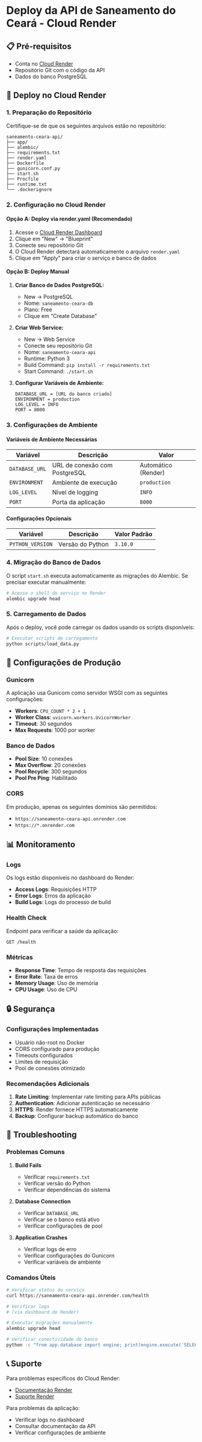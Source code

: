 # Deploy da API de Saneamento do Ceará - Cloud Render

## 📋 Pré-requisitos

- Conta no [Cloud Render](https://render.com)
- Repositório Git com o código da API
- Dados do banco PostgreSQL

## 🚀 Deploy no Cloud Render

### 1. Preparação do Repositório

Certifique-se de que os seguintes arquivos estão no repositório:

```
saneamento-ceara-api/
├── app/
├── alembic/
├── requirements.txt
├── render.yaml
├── Dockerfile
├── gunicorn.conf.py
├── start.sh
├── Procfile
├── runtime.txt
└── .dockerignore
```

### 2. Configuração no Cloud Render

#### Opção A: Deploy via render.yaml (Recomendado)

1. Acesse o [Cloud Render Dashboard](https://dashboard.render.com)
2. Clique em "New" → "Blueprint"
3. Conecte seu repositório Git
4. O Cloud Render detectará automaticamente o arquivo `render.yaml`
5. Clique em "Apply" para criar o serviço e banco de dados

#### Opção B: Deploy Manual

1. **Criar Banco de Dados PostgreSQL:**
   - New → PostgreSQL
   - Nome: `saneamento-ceara-db`
   - Plano: Free
   - Clique em "Create Database"

2. **Criar Web Service:**
   - New → Web Service
   - Conecte seu repositório Git
   - Nome: `saneamento-ceara-api`
   - Runtime: Python 3
   - Build Command: `pip install -r requirements.txt`
   - Start Command: `./start.sh`

3. **Configurar Variáveis de Ambiente:**
   ```
   DATABASE_URL = [URL do banco criado]
   ENVIRONMENT = production
   LOG_LEVEL = INFO
   PORT = 8000
   ```

### 3. Configurações de Ambiente

#### Variáveis de Ambiente Necessárias

| Variável | Descrição | Valor |
|----------|-----------|-------|
| `DATABASE_URL` | URL de conexão com PostgreSQL | Automático (Render) |
| `ENVIRONMENT` | Ambiente de execução | `production` |
| `LOG_LEVEL` | Nível de logging | `INFO` |
| `PORT` | Porta da aplicação | `8000` |

#### Configurações Opcionais

| Variável | Descrição | Valor Padrão |
|----------|-----------|--------------|
| `PYTHON_VERSION` | Versão do Python | `3.10.0` |

### 4. Migração do Banco de Dados

O script `start.sh` executa automaticamente as migrações do Alembic. Se precisar executar manualmente:

```bash
# Acesse o shell do serviço no Render
alembic upgrade head
```

### 5. Carregamento de Dados

Após o deploy, você pode carregar os dados usando os scripts disponíveis:

```bash
# Executar scripts de carregamento
python scripts/load_data.py
```

## 🔧 Configurações de Produção

### Gunicorn

A aplicação usa Gunicorn como servidor WSGI com as seguintes configurações:

- **Workers**: `CPU_COUNT * 2 + 1`
- **Worker Class**: `uvicorn.workers.UvicornWorker`
- **Timeout**: 30 segundos
- **Max Requests**: 1000 por worker

### Banco de Dados

- **Pool Size**: 10 conexões
- **Max Overflow**: 20 conexões
- **Pool Recycle**: 300 segundos
- **Pool Pre Ping**: Habilitado

### CORS

Em produção, apenas os seguintes domínios são permitidos:
- `https://saneamento-ceara-api.onrender.com`
- `https://*.onrender.com`

## 📊 Monitoramento

### Logs

Os logs estão disponíveis no dashboard do Render:
- **Access Logs**: Requisições HTTP
- **Error Logs**: Erros da aplicação
- **Build Logs**: Logs do processo de build

### Health Check

Endpoint para verificar a saúde da aplicação:
```
GET /health
```

### Métricas

- **Response Time**: Tempo de resposta das requisições
- **Error Rate**: Taxa de erros
- **Memory Usage**: Uso de memória
- **CPU Usage**: Uso de CPU

## 🔒 Segurança

### Configurações Implementadas

- Usuário não-root no Docker
- CORS configurado para produção
- Timeouts configurados
- Limites de requisição
- Pool de conexões otimizado

### Recomendações Adicionais

1. **Rate Limiting**: Implementar rate limiting para APIs públicas
2. **Authentication**: Adicionar autenticação se necessário
3. **HTTPS**: Render fornece HTTPS automaticamente
4. **Backup**: Configurar backup automático do banco

## 🚨 Troubleshooting

### Problemas Comuns

1. **Build Fails**
   - Verificar `requirements.txt`
   - Verificar versão do Python
   - Verificar dependências do sistema

2. **Database Connection**
   - Verificar `DATABASE_URL`
   - Verificar se o banco está ativo
   - Verificar configurações de pool

3. **Application Crashes**
   - Verificar logs de erro
   - Verificar configurações do Gunicorn
   - Verificar variáveis de ambiente

### Comandos Úteis

```bash
# Verificar status do serviço
curl https://saneamento-ceara-api.onrender.com/health

# Verificar logs
# (via dashboard do Render)

# Executar migrações manualmente
alembic upgrade head

# Verificar conectividade do banco
python -c "from app.database import engine; print(engine.execute('SELECT 1').scalar())"
```

## 📞 Suporte

Para problemas específicos do Cloud Render:
- [Documentação Render](https://render.com/docs)
- [Suporte Render](https://render.com/support)

Para problemas da aplicação:
- Verificar logs no dashboard
- Consultar documentação da API
- Verificar configurações de ambiente 